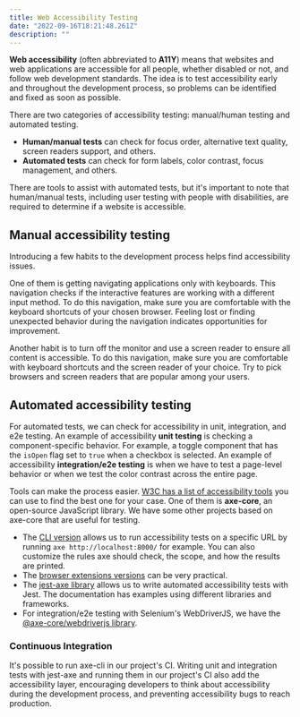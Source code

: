 ```yaml
---
title: Web Accessibility Testing
date: "2022-09-16T18:21:48.261Z"
description: ""
---
```


**Web accessibility** (often abbreviated to **A11Y**) means that websites and web applications are accessible for all people, whether disabled or not, and follow web development standards. The idea is to test accessibility early and throughout the development process, so problems can be identified and fixed as soon as possible.

There are two categories of accessibility testing: manual/human testing and automated testing.

- **Human/manual tests** can check for focus order, alternative text quality, screen readers support, and others.
- **Automated tests** can check for form labels, color contrast, focus management, and others.

There are tools to assist with automated tests, but it's important to note that human/manual tests, including user testing with people with disabilities, are required to determine if a website is accessible.

## Manual accessibility testing

Introducing a few habits to the development process helps find accessibility issues.

One of them is getting navigating applications only with keyboards. This navigation checks if the interactive features are working with a different input method. To do this navigation, make sure you are comfortable with the keyboard shortcuts of your chosen browser. Feeling lost or finding unexpected behavior during the navigation indicates opportunities for improvement.

Another habit is to turn off the monitor and use a screen reader to ensure all content is accessible. To do this navigation, make sure you are comfortable with keyboard shortcuts and the screen reader of your choice. Try to pick browsers and screen readers that are popular among your users.

## Automated accessibility testing

For automated tests, we can check for accessibility in unit, integration, and e2e testing. An example of accessibility **unit testing** is checking a component-specific behavior. For example, a toggle component that has the `isOpen` flag set to `true` when a checkbox is selected. An example of accessibility **integration/e2e testing** is when we have to test a page-level behavior or when we test the color contrast across the entire page.

Tools can make the process easier. <a href="https://www.w3.org/WAI/ER/tools/" target="\_blank"> W3C has a list of accessibility tools</a> you can use to find the best one for your case. One of them is **axe-core**, an open-source JavaScript library. We have some other projects based on axe-core that are useful for testing.

- The <a href="https://www.npmjs.com/package/@axe-core/cli" target="blank">CLI version</a> allows us to run accessibility tests on a specific URL by running `axe http://localhost:8000/` for example. You can also customize the rules axe should check, the scope, and how the results are printed.
- The <a href="https://www.deque.com/axe/browser-extensions/" target="_blank">browser extensions versions</a> can be very practical.
- The <a href="https://www.npmjs.com/package/jest-axe" target="_blank">jest-axe library</a> allows us to write automated accessibility tests with Jest. The documentation has examples using different libraries and frameworks.
- For integration/e2e testing with Selenium's WebDriverJS, we have the <a href="https://www.npmjs.com/package/@axe-core/webdriverjs" target="blank">@axe-core/webdriverjs library</a>.

### Continuous Integration

It's possible to run axe-cli in our project's CI. Writing unit and integration tests with jest-axe and running them in our project's CI also add the accessibility layer, encouraging developers to think about accessibility during the development process, and preventing accessibility bugs to reach production.
